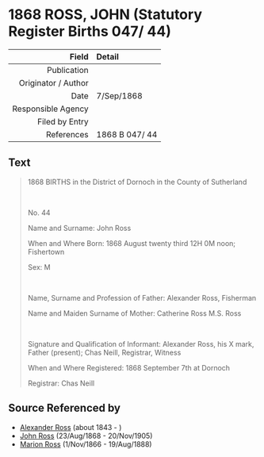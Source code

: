 ﻿---
layout: page
permalink: /sources/s69616292
---

# 1868 ROSS, JOHN (Statutory Register Births 047/ 44)

Field | Detail
---:|:---
Publication | 
Originator / Author | 
Date | 7/Sep/1868
Responsible Agency | 
Filed by Entry | 
References | 1868 B 047/ 44

## Text

> 1868 BIRTHS in the District of Dornoch in the County of Sutherland
>
> <br/>
>
> No. 44
>
> Name and Surname: John Ross
>
> When and Where Born: 1868 August twenty third 12H 0M noon; Fishertown
>
> Sex: M
>
> <br/>
>
> Name, Surname and Profession of Father: Alexander Ross, Fisherman
>
> Name and Maiden Surname of Mother: Catherine Ross M.S. Ross
>
> <br/>
>
> Signature and Qualification of Informant: Alexander Ross, his X mark, Father (present); Chas Neill, Registrar, Witness
>
> When and Where Registered: 1868 September 7th at Dornoch
>
> Registrar: Chas Neill
>

## Source Referenced by

* [Alexander Ross](../people/@17311533@-alexander-ross-b1843-d.md) (about 1843 - )
* [John Ross](../people/@16505504@-john-ross-b1868-8-23-d1905-11-20.md) (23/Aug/1868 - 20/Nov/1905)
* [Marion Ross](../people/@75416110@-marion-ross-b1866-11-1-d1888-8-19.md) (1/Nov/1866 - 19/Aug/1888)
